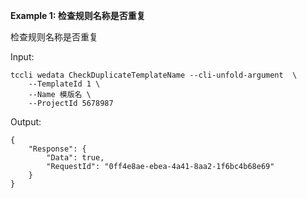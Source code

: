 **Example 1: 检查规则名称是否重复**

检查规则名称是否重复

Input: 

```
tccli wedata CheckDuplicateTemplateName --cli-unfold-argument  \
    --TemplateId 1 \
    --Name 模版名 \
    --ProjectId 5678987
```

Output: 
```
{
    "Response": {
        "Data": true,
        "RequestId": "0ff4e8ae-ebea-4a41-8aa2-1f6bc4b68e69"
    }
}
```

